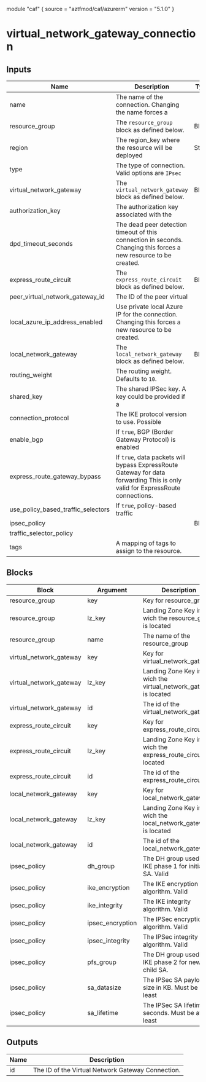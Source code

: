 module "caf" {
  source  = "aztfmod/caf/azurerm"
  version = "5.1.0"
}

# virtual_network_gateway_connection

## Inputs
| Name | Description | Type | Required |
|------|-------------|------|:--------:|
|name| The name of the connection. Changing the name forces a||True|
|resource_group|The `resource_group` block as defined below.|Block|True|
| region |The region_key where the resource will be deployed|String|True|
|type| The type of connection. Valid options are `IPsec`||True|
|virtual_network_gateway|The `virtual_network_gateway` block as defined below.|Block|True|
|authorization_key| The authorization key associated with the||False|
|dpd_timeout_seconds| The dead peer detection timeout of this connection in seconds. Changing this forces a new resource to be created.||False|
|express_route_circuit|The `express_route_circuit` block as defined below.|Block|False|
|peer_virtual_network_gateway_id| The ID of the peer virtual||False|
|local_azure_ip_address_enabled| Use private local Azure IP for the connection. Changing this forces a new resource to be created.||False|
|local_network_gateway|The `local_network_gateway` block as defined below.|Block|False|
|routing_weight| The routing weight. Defaults to `10`.||False|
|shared_key| The shared IPSec key. A key could be provided if a||False|
|connection_protocol| The IKE protocol version to use. Possible||False|
|enable_bgp| If `true`, BGP (Border Gateway Protocol) is enabled||False|
|express_route_gateway_bypass| If `true`, data packets will bypass ExpressRoute Gateway for data forwarding This is only valid for ExpressRoute connections.||False|
|use_policy_based_traffic_selectors| If `true`, policy-based traffic||False|
|ipsec_policy|| Block |False|
|traffic_selector_policy|||False|
|tags| A mapping of tags to assign to the resource.||False|

## Blocks
| Block | Argument | Description | Required |
|-------|----------|-------------|----------|
|resource_group| key | Key for  resource_group||| Required if  |
|resource_group| lz_key |Landing Zone Key in wich the resource_group is located|||True|
|resource_group| name | The name of the resource_group |||True|
|virtual_network_gateway| key | Key for  virtual_network_gateway||| Required if  |
|virtual_network_gateway| lz_key |Landing Zone Key in wich the virtual_network_gateway is located|||True|
|virtual_network_gateway| id | The id of the virtual_network_gateway |||True|
|express_route_circuit| key | Key for  express_route_circuit||| Required if  |
|express_route_circuit| lz_key |Landing Zone Key in wich the express_route_circuit is located|||False|
|express_route_circuit| id | The id of the express_route_circuit |||False|
|local_network_gateway| key | Key for  local_network_gateway||| Required if  |
|local_network_gateway| lz_key |Landing Zone Key in wich the local_network_gateway is located|||False|
|local_network_gateway| id | The id of the local_network_gateway |||False|
|ipsec_policy|dh_group| The DH group used in IKE phase 1 for initial SA. Valid|||True|
|ipsec_policy|ike_encryption| The IKE encryption algorithm. Valid|||True|
|ipsec_policy|ike_integrity| The IKE integrity algorithm. Valid|||True|
|ipsec_policy|ipsec_encryption| The IPSec encryption algorithm. Valid|||True|
|ipsec_policy|ipsec_integrity| The IPSec integrity algorithm. Valid|||True|
|ipsec_policy|pfs_group| The DH group used in IKE phase 2 for new child SA.|||True|
|ipsec_policy|sa_datasize| The IPSec SA payload size in KB. Must be at least|||False|
|ipsec_policy|sa_lifetime| The IPSec SA lifetime in seconds. Must be at least|||False|

## Outputs
| Name | Description |
|------|-------------|
|id|The ID of the Virtual Network Gateway Connection.|||

